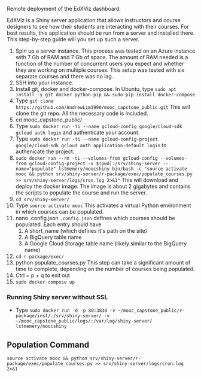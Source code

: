 Remote deployment of the EdXViz dashboard. 

EdXViz is a Shiny server application that allows instructors and course designers to see how their students are interacting with their courses. For best results, this application should be run from a server and installed there. This step-by-step guide will you set up such a server.

1. Spin up a server instance.
	This process was tested on an Azure instance with 7 Gb of RAM and 7 Gb of space. The amount of RAM needed is a function of the number of concurrent users you expect and whether they are working on multiple courses. This setup was tested with six separate courses and there was no lag.
2. SSH into your instance.
3. Install git, docker and docker-compose. In Ubuntu, type `sudo apt install -y git docker python-pip && sudo pip install docker-compose`
3. Type `git clone https://github.com/AndrewLim1990/mooc_capstone_public.git`
	This will clone the git repo. All the necessary code is included.
4. cd mooc_capstone_public/
4. Type `sudo docker run -ti --name gcloud-config google/cloud-sdk gcloud auth login` and authenticate your account.
5. Type `sudo docker run -ti --name gcloud-config-project google/cloud-sdk gcloud auth application-default login` to authenicate the project.
5. `sudo docker run --rm -ti --volumes-from gcloud-config --volumes-from gcloud-config-project -v $(pwd):/srv/shiny-server --name="populate" lstmemery/moocshiny bin/bash -c "source activate mooc && python srv/shiny-server/r-package/exec/populate_courses.py >> srv/shiny-server/logs/cron.log 2>&1"`
	This will download and deploy the docker image. The image is about 2 gigabytes and contains the scripts to populate the course and run the server.
6. `cd srv/shiny-server/`
7. Type `source activate mooc`
	This activates a virtual Python environment in which courses can be populated.
11. nano .config.json
	`.config.json` defines which courses should be populated. Each entry should have 
	1. A short_name (which defines it's path on the site)
	2. A BigQuery table name
	3. A Google Cloud Storage table name (likely similar to the BigQuery name)
12. `cd r-package/exec/`
13. python populate_courses.py
	This step can take a significant amount of time to complete, depending on the number of courses being populated.
14. Ctrl + p + q to exit out
15. `sudo docker-compose up`

### Running Shiny server without SSL
- Type `sudo docker run -d -p 80:3838 -v ~/mooc_capstone_public/r-package/inst/:/srv/shiny-server/ -v ~/mooc_capstone_public/logs/:/var/log/shiny-server/ lstmemery/moocshiny`

## Population Command
`source activate mooc && python srv/shiny-server/r-package/exec/populate_courses.py >> srv/shiny-server/logs/cron.log 2>&1`